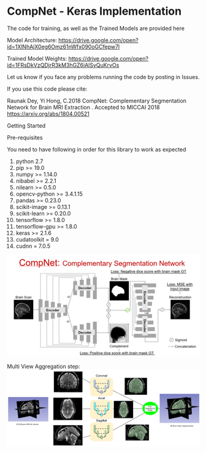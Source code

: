 # CompNet - Keras Implementation

The code for training, as well as the Trained Models are provided here

Model Architecture: https://drive.google.com/open?id=1XlNhAjX0eg6Omz61nWfx090oGCfepw7l

Trained Model Weights: https://drive.google.com/open?id=1FRsDkVzQDjrR3kM3hGZ6iAlSyQuKrvOs

Let us know if you face any problems running the code by posting in Issues.

If you use this code please cite:

Raunak Dey, Yi Hong, C.2018 CompNet: Complementary Segmentation Network for Brain MRI Extraction . Accepted to MICCAI 2018 https://arxiv.org/abs/1804.00521

Getting Started

Pre-requisites

You need to have following in order for this library to work as expected

1)  python 2.7
2)  pip >= 19.0
3)  numpy >= 1.14.0
4)  nibabel >= 2.2.1
5)  nilearn >= 0.5.0
6)  opencv-python >= 3.4.1.15
7)  pandas >= 0.23.0
8)  scikit-image >= 0.13.1
9)  scikit-learn >= 0.20.0
10) tensorflow >= 1.8.0
11) tensorflow-gpu >= 1.8.0
12) keras >= 2.1.6
13) cudatoolkit = 9.0
14) cudnn = 7.0.5

![Screenshot](https://github.com/SenthilCaesar/CNN-Brain-MRI-Segmentation/blob/master/CompNet%20Arch.png)


Multi View Aggregation step:
![Screenshot](https://github.com/SenthilCaesar/CNN-Brain-MRI-Segmentation/blob/master/Multiview.png)

